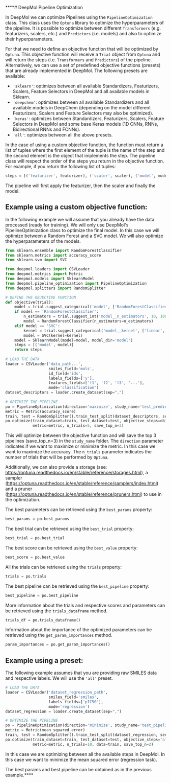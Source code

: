 ****# DeepMol Pipeline Optimization

In DeepMol we can optimize Pipelines using the `PipelineOptimization` class. This class
uses the `Optuna` library to optimize the hyperparameters of the pipeline. It is possible
to optimize between different `Transformers` (e.g. featurizers, scalers, etc.) and 
`Predictors` (i.e. models) and also to optimize their hyperparameters.

For that we need to define an objective function that will be optimized by `Optuna`. This
objective function will receive a `Trial` object from `Optuna` and will return the
steps (i.e. `Transformers` and `Predictors`) of the pipeline. Alternatively, we can
use a set of predefined objective functions (presets) that are already implemented in
DeepMol. The following presets are available:
- `'sklearn'`: optimizes between all available Standardizers, Featurizers, Scalers,
            Feature Selectors in DeepMol and all available models in Sklearn.
- `'deepchem'`: optimizes between all available Standardizers and all available models
              in DeepChem (depending on the model different Featurizers, Scalers 
              and Feature Selectors may also be optimized).
- `'keras'`: optimizes between Standardizers, Featurizers, Scalers, Feature Selectors in 
           DeepMol and some base Keras models (1D CNNs, RNNs, Bidirectional RNNs and FCNNs).
- `'all'`: optimizes between all the above presets.

In the case of using a custom objective function, the function must return a list of tuples
where the first element of the tuple is the name of the step and the second element is the
object that implements the step. The pipeline class will respect the order of the steps you
return in the objective function. For example, if you return the following list of tuples:

```python
steps = [('featurizer', featurizer), ('scaler', scaler), ('model', model)]
```

The pipeline will first apply the featurizer, then the scaler and finally the model.


## Example using a custom objective function:

In the following example we will assume that you already have the data processed (ready for
training). We will only use DeepMol's PipelineOptimization class to optimize the final
model. In this case we will optimize between a Random Forest and a SVC model. We will also
optimize the hyperparameters of the models.

```python
from sklearn.ensemble import RandomForestClassifier
from sklearn.metrics import accuracy_score
from sklearn.svm import SVC

from deepmol.loaders import CSVLoader
from deepmol.metrics import Metric
from deepmol.models import SklearnModel
from deepmol.pipeline_optimization import PipelineOptimization
from deepmol.splitters import RandomSplitter

# DEFINE THE OBJECTIVE FUNCTION
def objective(trial):
    model = trial.suggest_categorical('model', ['RandomForestClassifier', 'SVC'])
    if model == 'RandomForestClassifier':
        n_estimators = trial.suggest_int('model__n_estimators', 10, 100, step=10)
        model = RandomForestClassifier(n_estimators=n_estimators)
    elif model == 'SVC':
        kernel = trial.suggest_categorical('model__kernel', ['linear', 'poly', 'rbf', 'sigmoid'])
        model = SVC(kernel=kernel)
    model = SklearnModel(model=model, model_dir='model')
    steps = [('model', model)]
    return steps
 
# LOAD THE DATA   
loader = CSVLoader('data_path...',
                   smiles_field='mols',
                   id_field='ids',
                   labels_fields=['y'],
                   features_fields=['f1', 'f2', 'f3', '...'],
                   mode='classification')
dataset_descriptors = loader.create_dataset(sep=",")
   
# OPTIMIZE THE PIPELINE 
po = PipelineOptimization(direction='maximize', study_name='test_predictor_pipeline')
metric = Metric(accuracy_score)
train, test = RandomSplitter().train_test_split(dataset_descriptors, seed=123)
po.optimize(train_dataset=train, test_dataset=test, objective_steps=objective, 
            metric=metric, n_trials=5, save_top_n=3)
``` 

This will optimize between the objective function and will save the top 3 pipelines
(save_top_n=3) in the `study_name` folder. The `direction` parameter indicates if we want
to maximize or minimize the metric. In this case we want to maximize the accuracy. The
`n_trials` parameter indicates the number of trials that will be performed by `Optuna`.

Additionally, we can also provide a storage (see: https://optuna.readthedocs.io/en/stable/reference/storages.html),
a sampler (https://optuna.readthedocs.io/en/stable/reference/samplers/index.html) and a
pruner (https://optuna.readthedocs.io/en/stable/reference/pruners.html) to use in the
optimization.

The best parameters can be retrieved using the `best_params` property:

```python
best_params = po.best_params
```

The best trial can be retrieved using the `best_trial` property:

```python
best_trial = po.best_trial
```

The best score can be retrieved using the `best_value` property:

```python
best_score = po.best_value
```

All the trials can be retrieved using the `trials` property:

```python
trials = po.trials
```

The best pipeline can be retrieved using the `best_pipeline` property:

```python
best_pipeline = po.best_pipeline
```

More information about the trials and respective scores and parameters can be retrieved
using the `trials_dataframe` method.

```python
trials_df = po.trials_dataframe()
```

Information about the importance of the optimized parameters can be retrieved using the
`get_param_importances` method.

```python
param_importances = po.get_param_importances()
```

## Example using a preset:

The following example assumes that you are providing raw SMILES data and respective labels.
We will use the `'all'` preset.

```python
# LOAD THE DATA
loader = CSVLoader('dataset_regression_path',
                   smiles_field='smiles',
                   labels_fields=['pIC50'],
                   mode='regression')
dataset_regression = loader.create_dataset(sep=",")

# OPTIMIZE THE PIPELINE
po = PipelineOptimization(direction='minimize', study_name='test_pipeline')
metric = Metric(mean_squared_error)
train, test = RandomSplitter().train_test_split(dataset_regression, seed=123)
po.optimize(train_dataset=train, test_dataset=test, objective_steps='all', 
            metric=metric, n_trials=10, data=train, save_top_n=2)
```

In this case we are optimizing between all the available steps in DeepMol.
In this case we want to minimize the mean squared error (regression task).

The best params and best pipeline can be obtained as in the previous example.****
